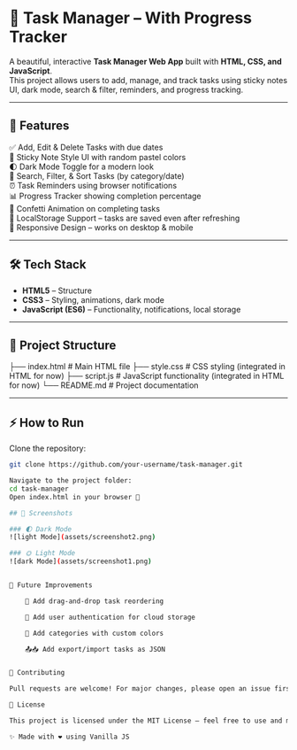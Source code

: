 # 📌 Task Manager – With Progress Tracker

A beautiful, interactive **Task Manager Web App** built with **HTML, CSS, and JavaScript**.  
This project allows users to add, manage, and track tasks using sticky notes UI, dark mode, search & filter, reminders, and progress tracking.

---

## 🚀 Features

✅ Add, Edit & Delete Tasks with due dates  
🎨 Sticky Note Style UI with random pastel colors  
🌓 Dark Mode Toggle for a modern look  
🔎 Search, Filter, & Sort Tasks (by category/date)  
⏰ Task Reminders using browser notifications  
📊 Progress Tracker showing completion percentage  
🎉 Confetti Animation on completing tasks  
💾 LocalStorage Support – tasks are saved even after refreshing  
📱 Responsive Design – works on desktop & mobile  

---

## 🛠️ Tech Stack

- **HTML5** – Structure  
- **CSS3** – Styling, animations, dark mode  
- **JavaScript (ES6)** – Functionality, notifications, local storage  

---

## 📂 Project Structure
├── index.html # Main HTML file
├── style.css # CSS styling (integrated in HTML for now)
├── script.js # JavaScript functionality (integrated in HTML for now)
└── README.md # Project documentation


---

## ⚡ How to Run

Clone the repository:
```bash
git clone https://github.com/your-username/task-manager.git

Navigate to the project folder:
cd task-manager
Open index.html in your browser 🎉

## 📸 Screenshots

### 🌓 Dark Mode
![light Mode](assets/screenshot2.png)

### 🌞 Light Mode
![dark Mode](assets/screenshot1.png)


📌 Future Improvements

    🔄 Add drag-and-drop task reordering

    🔐 Add user authentication for cloud storage

    🎨 Add categories with custom colors

    📤📥 Add export/import tasks as JSON


🤝 Contributing

Pull requests are welcome! For major changes, please open an issue first to discuss what you’d like to improve.

📜 License

This project is licensed under the MIT License – feel free to use and modify.

✨ Made with ❤️ using Vanilla JS
